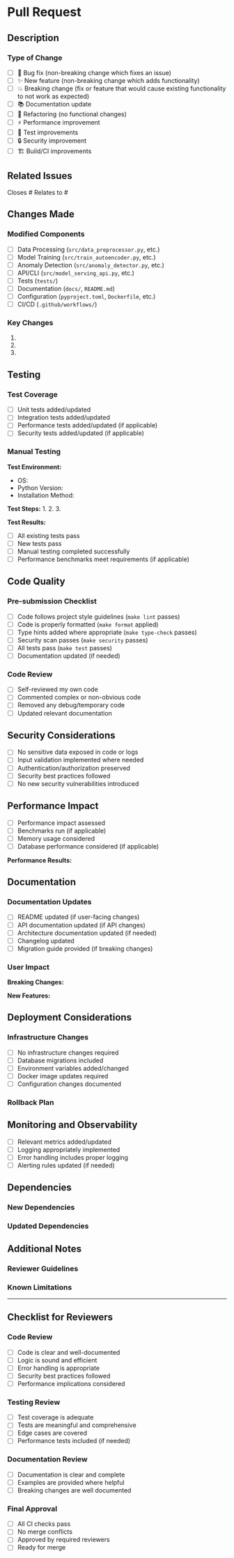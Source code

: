 # Pull Request

## Description

<!-- Provide a clear and concise description of what this PR does -->

### Type of Change

- [ ] 🐛 Bug fix (non-breaking change which fixes an issue)
- [ ] ✨ New feature (non-breaking change which adds functionality)
- [ ] 💥 Breaking change (fix or feature that would cause existing functionality to not work as expected)
- [ ] 📚 Documentation update
- [ ] 🔧 Refactoring (no functional changes)
- [ ] ⚡ Performance improvement
- [ ] 🧪 Test improvements
- [ ] 🔒 Security improvement
- [ ] 🏗️ Build/CI improvements

## Related Issues

<!-- Link any related issues -->
Closes #
Relates to #

## Changes Made

<!-- Describe the changes made in detail -->

### Modified Components
- [ ] Data Processing (`src/data_preprocessor.py`, etc.)
- [ ] Model Training (`src/train_autoencoder.py`, etc.)
- [ ] Anomaly Detection (`src/anomaly_detector.py`, etc.)
- [ ] API/CLI (`src/model_serving_api.py`, etc.)
- [ ] Tests (`tests/`)
- [ ] Documentation (`docs/`, `README.md`)
- [ ] Configuration (`pyproject.toml`, `Dockerfile`, etc.)
- [ ] CI/CD (`.github/workflows/`)

### Key Changes
1. 
2. 
3. 

## Testing

### Test Coverage
- [ ] Unit tests added/updated
- [ ] Integration tests added/updated
- [ ] Performance tests added/updated (if applicable)
- [ ] Security tests added/updated (if applicable)

### Manual Testing
<!-- Describe how you tested your changes -->

**Test Environment:**
- OS: 
- Python Version: 
- Installation Method: 

**Test Steps:**
1. 
2. 
3. 

**Test Results:**
- [ ] All existing tests pass
- [ ] New tests pass
- [ ] Manual testing completed successfully
- [ ] Performance benchmarks meet requirements (if applicable)

## Code Quality

### Pre-submission Checklist
- [ ] Code follows project style guidelines (`make lint` passes)
- [ ] Code is properly formatted (`make format` applied)
- [ ] Type hints added where appropriate (`make type-check` passes)
- [ ] Security scan passes (`make security` passes)
- [ ] All tests pass (`make test` passes)
- [ ] Documentation updated (if needed)

### Code Review
- [ ] Self-reviewed my own code
- [ ] Commented complex or non-obvious code
- [ ] Removed any debug/temporary code
- [ ] Updated relevant documentation

## Security Considerations

<!-- Complete if this PR has security implications -->

- [ ] No sensitive data exposed in code or logs
- [ ] Input validation implemented where needed
- [ ] Authentication/authorization preserved
- [ ] Security best practices followed
- [ ] No new security vulnerabilities introduced

## Performance Impact

<!-- Complete if this PR affects performance -->

- [ ] Performance impact assessed
- [ ] Benchmarks run (if applicable)
- [ ] Memory usage considered
- [ ] Database performance considered (if applicable)

**Performance Results:**
<!-- Include benchmark results if applicable -->

## Documentation

### Documentation Updates
- [ ] README updated (if user-facing changes)
- [ ] API documentation updated (if API changes)
- [ ] Architecture documentation updated (if needed)
- [ ] Changelog updated
- [ ] Migration guide provided (if breaking changes)

### User Impact
<!-- Describe impact on end users -->

**Breaking Changes:**
<!-- List any breaking changes and migration steps -->

**New Features:**
<!-- Describe new features for users -->

## Deployment Considerations

### Infrastructure Changes
- [ ] No infrastructure changes required
- [ ] Database migrations included
- [ ] Environment variables added/changed
- [ ] Docker image updates required
- [ ] Configuration changes documented

### Rollback Plan
<!-- Describe rollback strategy if needed -->

## Monitoring and Observability

<!-- Complete if this affects monitoring -->

- [ ] Relevant metrics added/updated
- [ ] Logging appropriately implemented
- [ ] Error handling includes proper logging
- [ ] Alerting rules updated (if needed)

## Dependencies

### New Dependencies
<!-- List any new dependencies and justification -->

### Updated Dependencies
<!-- List any dependency updates -->

## Additional Notes

<!-- Any additional information for reviewers -->

### Reviewer Guidelines
<!-- Specific areas you'd like reviewers to focus on -->

### Known Limitations
<!-- Any known limitations or future work needed -->

---

## Checklist for Reviewers

### Code Review
- [ ] Code is clear and well-documented
- [ ] Logic is sound and efficient
- [ ] Error handling is appropriate
- [ ] Security best practices followed
- [ ] Performance implications considered

### Testing Review
- [ ] Test coverage is adequate
- [ ] Tests are meaningful and comprehensive
- [ ] Edge cases are covered
- [ ] Performance tests included (if needed)

### Documentation Review
- [ ] Documentation is clear and complete
- [ ] Examples are provided where helpful
- [ ] Breaking changes are well documented

### Final Approval
- [ ] All CI checks pass
- [ ] No merge conflicts
- [ ] Approved by required reviewers
- [ ] Ready for merge
